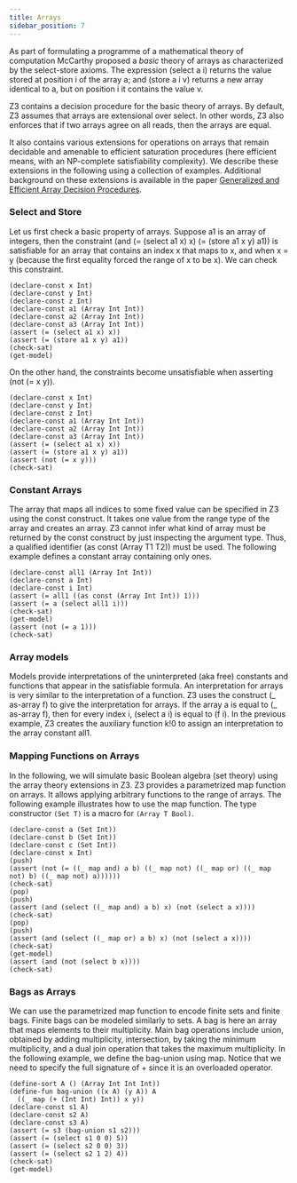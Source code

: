```yaml
---
title: Arrays
sidebar_position: 7
---
```



As part of formulating a programme of a mathematical theory of computation McCarthy proposed a _basic_ theory of arrays as characterized by the select-store axioms. The expression (select a i) returns the value stored at position i of the array a; and (store a i v) returns a new array identical to a, but on position i it contains the value v.

Z3 contains a decision procedure for the basic theory of arrays. By default, Z3 assumes that arrays are extensional over select. In other words, Z3 also enforces that if two arrays agree on all reads, then the arrays are equal.

It also contains various extensions for operations on arrays that remain decidable and amenable to efficient saturation procedures (here efficient means, with an NP-complete satisfiability complexity). We describe these extensions in the following using a collection of examples. Additional background on these extensions is available in the paper [Generalized and Efficient Array Decision Procedures](https://research.microsoft.com/en-us/um/people/leonardo/fmcad09.pdf).

### Select and Store

Let us first check a basic property of arrays. Suppose a1 is an array of integers, then the constraint (and (= (select a1 x) x) (= (store a1 x y) a1)) is satisfiable for an array that contains an index x that maps to x, and when x = y (because the first equality forced the range of x to be x). We can check this constraint.

```z3
(declare-const x Int)
(declare-const y Int)
(declare-const z Int)
(declare-const a1 (Array Int Int))
(declare-const a2 (Array Int Int))
(declare-const a3 (Array Int Int))
(assert (= (select a1 x) x))
(assert (= (store a1 x y) a1))
(check-sat)
(get-model)
```

On the other hand, the constraints become unsatisfiable when asserting (not (= x y)).

```z3
(declare-const x Int)
(declare-const y Int)
(declare-const z Int)
(declare-const a1 (Array Int Int))
(declare-const a2 (Array Int Int))
(declare-const a3 (Array Int Int))
(assert (= (select a1 x) x))
(assert (= (store a1 x y) a1))
(assert (not (= x y)))
(check-sat)
```

### Constant Arrays

The array that maps all indices to some fixed value can be specified in Z3 using the const construct. It takes one value from the range type of the array and creates an array. Z3 cannot infer what kind of array must be returned by the const construct by just inspecting the argument type. Thus, a qualified identifier (as const (Array T1 T2)) must be used. The following example defines a constant array containing only ones.

```z3
(declare-const all1 (Array Int Int))
(declare-const a Int)
(declare-const i Int)
(assert (= all1 ((as const (Array Int Int)) 1)))
(assert (= a (select all1 i)))
(check-sat)
(get-model)
(assert (not (= a 1)))
(check-sat)
```

### Array models

Models provide interpretations of the uninterpreted (aka free) constants and functions that appear in the satisfiable formula. An interpretation for arrays is very similar to the interpretation of a function. Z3 uses the construct (_ as-array f) to give the interpretation for arrays. If the array a is equal to (_ as-array f), then for every index i, (select a i) is equal to (f i). In the previous example, Z3 creates the auxiliary function k!0 to assign an interpretation to the array constant all1.

### Mapping Functions on Arrays

In the following, we will simulate basic Boolean algebra (set theory) using the array theory extensions in Z3. Z3 provides a parametrized map function on arrays. It allows applying arbitrary functions to the range of arrays. The following example illustrates how to use the map function.
The type constructor `(Set T)` is a macro for `(Array T Bool)`.

```z3
(declare-const a (Set Int))
(declare-const b (Set Int))
(declare-const c (Set Int))
(declare-const x Int)
(push)
(assert (not (= ((_ map and) a b) ((_ map not) ((_ map or) ((_ map not) b) ((_ map not) a))))))
(check-sat)
(pop)
(push) 
(assert (and (select ((_ map and) a b) x) (not (select a x))))
(check-sat)
(pop)
(push) 
(assert (and (select ((_ map or) a b) x) (not (select a x))))
(check-sat)
(get-model)
(assert (and (not (select b x))))
(check-sat)
```

### Bags as Arrays

We can use the parametrized map function to encode finite sets and finite bags. Finite bags can be modeled similarly to sets. A bag is here an array that maps elements to their multiplicity. Main bag operations include union, obtained by adding multiplicity, intersection, by taking the minimum multiplicity, and a dual join operation that takes the maximum multiplicity. In the following example, we define the bag-union using map. Notice that we need to specify the full signature of + since it is an overloaded operator.

```z3
(define-sort A () (Array Int Int Int))
(define-fun bag-union ((x A) (y A)) A
  ((_ map (+ (Int Int) Int)) x y))
(declare-const s1 A)
(declare-const s2 A)
(declare-const s3 A)
(assert (= s3 (bag-union s1 s2)))
(assert (= (select s1 0 0) 5))
(assert (= (select s2 0 0) 3))
(assert (= (select s2 1 2) 4))
(check-sat)
(get-model)
```